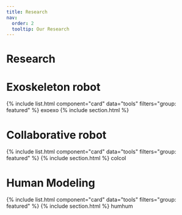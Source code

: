 ```yaml
---
title: Research
nav:
  order: 2
  tooltip: Our Research
---
```


# <i class="fas fa-search"></i> Research


# Exoskeleton robot
{% include list.html component="card" data="tools" filters="group: featured" %}
exoexo
{% include section.html %}

# Collaborative robot
{% include list.html component="card" data="tools" filters="group: featured" %}
{% include section.html %}
colcol
# Human Modeling
{% include list.html component="card" data="tools" filters="group: featured" %}
{% include section.html %}
humhum


